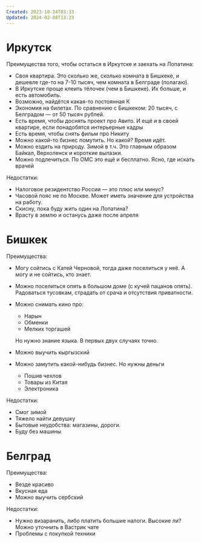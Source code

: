 ```yaml
---
Created: 2023-10-24T03:33
Updated: 2024-02-08T13:23
---
```

# Иркутск

Преимущества того, чтобы остаться в Иркутске и заехать на Лопатина:

- Своя квартира. Это сколько же, сколько комната в Бишкеке, и дешевле где-то на 7-10 тысяч, чем комната в Белграде (полагаю).
- В Иркутске проще клеить тёлочек (чем в Бишкеке). Их больше, и есть автомобиль.
- Возможно, найдётся какая-то постоянная К
- Экономия на билетах. По сравнению с Бишкеком: 20 тысяч, с Белградом — от 50 тысяч рублей.
- Есть время, чтобы доснять проект про Авито. И ещё и в своей квартире, если понадобятся интерьерные кадры
- Есть время, чтобы снять фильм про Никиту
- Можно какой-то бизнес помутить. Но какой? Время идёт.
- Можно ездить на природу. Зимой в т.ч. Это главным образом Байкал, Верхоленск и короткие вылазки.
- Можно подлечиться. По ОМС это ещё и бесплатно. Ясно, где искать врачей

Недостатки:

- Налоговое резидентство России — это плюс или минус?
- Часовой пояс не по Москве. Может иметь значение для устройства на работу.
- Скисну, пока буду жить один на Лопатина?
- Врасту в землю и останусь даже после апреля

# Бишкек

Преимущества:

- Могу сойтись с Катей Черновой, тогда даже поселиться у неё. А могу и не сойтись, кто знает.
- Можно поселиться опять в большом доме (с кучей пацанов опять). Радоваться тусовкам, страдать от срача и отсутствия приватности.
- Можно снимать кино про:
    
    - Нарын
    - Обменки
    - Мелких торгашей
    
    Но нужно знание языка. В первых двух случаях точно.
    
- Можно выучить кыргызский
- Можно замутить какой-нибудь бизнес. Но нужны деньги
    - Пошив чехлов
    - Товары из Китая
    - Электроника

Недостатки:

- Смог зимой
- Тяжело найти девушку
- Бытовые неудобства: магазины, дороги.
- Буду без машины

# Белград

Преимущества:

- Везде красиво
- Вкусная еда
- Можно выучить сербский

Недостатки:

- Нужно визаранить, либо платить большие налоги. Высокие ли? Можно уточнить в Вастрик чате
- Проблемы с покупкой техники